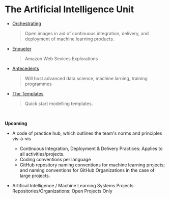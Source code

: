 
# The Artificial Intelligence Unit

* [Orchestrating](https://github.com/orchestrating)
  > Open images in aid of continuous integration, delivery, and deployment of machine learning products.

* [Enqueter](https://github.com/enqueter)
  > Amazon Web Sevices Explorations

* [Antecedents](https://github.com/antecedents)
  > Will host advanced data science, machine larning, training programmes

* [The Templates](https://github.com/thetemplates)
  > Quick start modelling templates.

<br>

**Upcoming**
* A code of practice hub, which outlines the team's norms and principles vis-à-vis
    * Continuous Integration, Deployment & Delivery Practices: Applies to all activities/projects.
    * Coding conventions per language
    * GitHub repository naming conventions for machine learning projects; and naming conventions for GitHub Organizations in the case of large projects.

* Artifical Intelligence / Machine Learning Systems Projects Repositories/Organizations: Open Projects Only

<br>
<br>

<br>
<br>



<!--

### Hello there 👋

**theartificialintelligenceunit/theartificialintelligenceunit** is a ✨ _special_ ✨ repository because its `README.md` (this file) appears on your GitHub profile.

Here are some ideas to get you started:

- 🔭 I’m currently working on ...
- 🌱 I’m currently learning ...
- 👯 I’m looking to collaborate on ...
- 🤔 I’m looking for help with ...
- 💬 Ask me about ...
- 📫 How to reach me: ...
- 😄 Pronouns: ...
- ⚡ Fun fact: ...
-->
